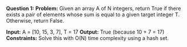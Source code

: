 **Question 1:**
**Problem:** Given an array A of N integers, return True if there exists a pair of elements whose sum is equal to a given target integer T. Otherwise, return False.

**Input:** A = [10, 15, 3, 7], T = 17
**Output:** True (because 10 + 7 = 17)
**Constraints:** Solve this with O(N) time complexity using a hash set.